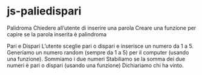 # js-paliedispari

Palidroma
Chiedere all’utente di inserire una parola
Creare una funzione per capire se la parola inserita è palindroma

Pari e Dispari
L’utente sceglie pari o dispari e inserisce un numero da 1 a 5.
Generiamo un numero random (sempre da 1 a 5) per il computer (usando una funzione).
Sommiamo i due numeri
Stabiliamo se la somma dei due numeri è pari o dispari (usando una funzione)
Dichiariamo chi ha vinto.
